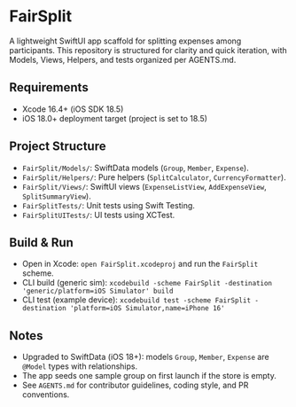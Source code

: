 # FairSplit

A lightweight SwiftUI app scaffold for splitting expenses among participants. This repository is structured for clarity and quick iteration, with Models, Views, Helpers, and tests organized per AGENTS.md.

## Requirements
- Xcode 16.4+ (iOS SDK 18.5)
- iOS 18.0+ deployment target (project is set to 18.5)

## Project Structure
- `FairSplit/Models/`: SwiftData models (`Group`, `Member`, `Expense`).
- `FairSplit/Helpers/`: Pure helpers (`SplitCalculator`, `CurrencyFormatter`).
- `FairSplit/Views/`: SwiftUI views (`ExpenseListView`, `AddExpenseView`, `SplitSummaryView`).
- `FairSplitTests/`: Unit tests using Swift Testing.
- `FairSplitUITests/`: UI tests using XCTest.

## Build & Run
- Open in Xcode: `open FairSplit.xcodeproj` and run the `FairSplit` scheme.
- CLI build (generic sim): `xcodebuild -scheme FairSplit -destination 'generic/platform=iOS Simulator' build`
- CLI test (example device): `xcodebuild test -scheme FairSplit -destination 'platform=iOS Simulator,name=iPhone 16'`

## Notes
- Upgraded to SwiftData (iOS 18+): models `Group`, `Member`, `Expense` are `@Model` types with relationships.
- The app seeds one sample group on first launch if the store is empty.
- See `AGENTS.md` for contributor guidelines, coding style, and PR conventions.
